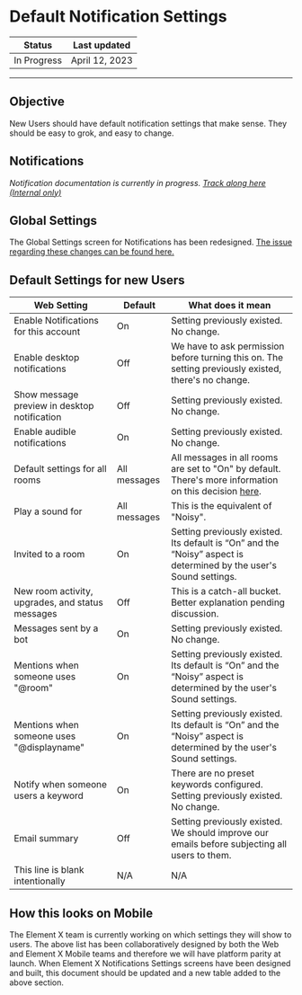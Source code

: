 # Default Notification Settings 

| Status | Last updated |
|--|--|
| In Progress | April 12, 2023 |

<hr />

## Objective

New Users should have default notification settings that make sense. They should be easy to grok, and easy to change. 

## Notifications

_Notification documentation is currently in progress. [Track along here (Internal only)](https://docs.google.com/document/d/1J6-XyVQsthkylffD20UrCFbWF_g9mao8JS2bhn5z1SU/edit?usp=sharing)_

## Global Settings

The Global Settings screen for Notifications has been redesigned. [The issue regarding these changes can be found here.](https://github.com/vector-im/element-web/issues/24567)

## Default Settings for new Users

| Web Setting | Default | What does it mean |
|---|---|---|
| Enable Notifications for this account | On | Setting previously existed. No change. | 
| Enable desktop notifications | Off | We have to ask permission before turning this on. The setting previously existed, there's no change. | 
| Show message preview in desktop notification | Off | Setting previously existed. No change. | 
| Enable audible notifications | On | Setting previously existed. No change. | 
| Default settings for all rooms | All messages | All messages in all rooms are set to "On" by default. There's more information on this decision [here](https://docs.google.com/document/d/1J6-XyVQsthkylffD20UrCFbWF_g9mao8JS2bhn5z1SU/edit#bookmark=id.ayc00ag4dkdj). |
| Play a sound for | All messages | This is the equivalent of "Noisy". | 
| Invited to a room | On | Setting previously existed. Its default is “On” and the “Noisy” aspect is determined by the user's Sound settings. | 
| New room activity, upgrades, and status messages | Off | This is a catch-all bucket. Better explanation pending discussion. | 
| Messages sent by a bot | On | Setting previously existed. No change. | 
| Mentions when someone uses "@room" | On | Setting previously existed. Its default is “On” and the “Noisy” aspect is determined by the user's Sound settings. | 
| Mentions when someone uses "@displayname" | On | Setting previously existed. Its default is “On” and the “Noisy” aspect is determined by the user's Sound settings. | 
| Notify when someone users a keyword | On | There are no preset keywords configured. Setting previously existed. No change.  | 
| Email summary | Off | Setting previously existed. We should improve our emails before subjecting all users to them. | 
| This line is blank intentionally | N/A | N/A | 

## How this looks on Mobile

The Element X team is currently working on which settings they will show to users. The above list has been collaboratively designed by both the Web and Element X Mobile teams and therefore we will have platform parity at launch. 
When Element X Notifications Settings screens have been designed and built, this document should be updated and a new table added to the above section.
